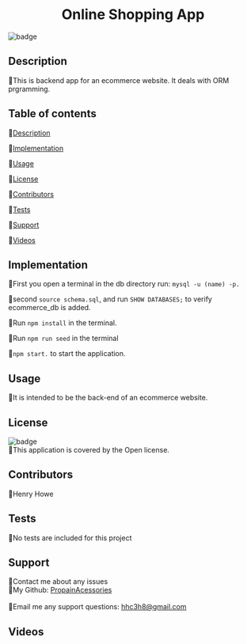 
  <h1 align="center"> Online Shopping App</h1>

  ![badge](https://img.shields.io/badge/license-Open-brightgreen)<br />

  ## Description
  🐔This is backend app for an ecommerce website. It deals with ORM prgramming.

  ## Table of contents
  🐔[Description](#description)

  🐔[Implementation](#implementation)

  🐔[Usage](#usage)

  🐔[License](#license)

  🐔[Contributors](#contributors)

  🐔[Tests](#tests)
  
  🐔[Support](#support)

  🐔[Videos](#videos)

  ## Implementation
  🐔First you open a terminal in the db directory run: ```mysql -u (name) -p.```

  🐔second ```source schema.sql```, and run ```SHOW DATABASES;``` to verify ecommerce_db is added. 

  🐔Run ```npm install``` in the terminal. 

  🐔Run ```npm run seed``` in the terminal

  🐔```npm start.``` to start the application.

  ## Usage
  🐔It is intended to be the back-end of an ecommerce website.

  ## License
  ![badge](https://img.shields.io/badge/license-Open-brightgreen)
  <br/>
  🐔This application is covered by the Open license.
  
  ## Contributors
  🐔Henry Howe

  ## Tests
  🐔No tests are included for this project

  ## Support
  🐔Contact me about any issues<br/>
  🐔My Github: [PropainAcessories](https://github.com/undefined)<br/>
  <br/>
  🐔Email me any support questions: hhc3h8@gmail.com<br/>

  ## Videos
[](Assets/Video%20walkthrough.mp4)